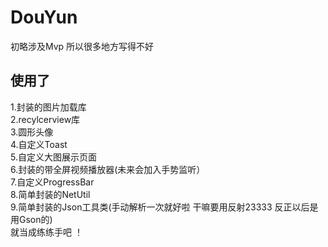 # DouYun

初略涉及Mvp 所以很多地方写得不好 <br>

使用了
------
1.封装的图片加载库<br>
2.recylcerview库<br>
3.圆形头像<br>
4.自定义Toast<br>
5.自定义大图展示页面 <br>
6.封装的带全屏视频播放器(未来会加入手势监听）<br>
7.自定义ProgressBar<br>
8.简单封装的NetUtil<br>
9.简单封装的Json工具类(手动解析一次就好啦 干嘛要用反射23333 反正以后是用Gson的)<br>
就当成练练手吧 ！
